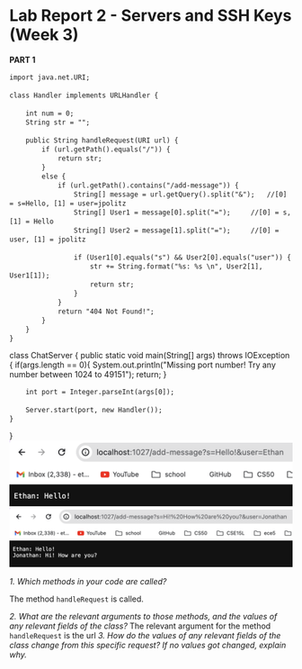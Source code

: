 # Lab Report 2 - Servers and SSH Keys (Week 3)
**PART 1**
```import java.io.IOException;
import java.net.URI;

class Handler implements URLHandler {

    int num = 0;
    String str = "";

    public String handleRequest(URI url) {
        if (url.getPath().equals("/")) {
            return str;
        }
        else {
            if (url.getPath().contains("/add-message")) {
                String[] message = url.getQuery().split("&");   //[0] = s=Hello, [1] = user=jpolitz
                String[] User1 = message[0].split("=");     //[0] = s, [1] = Hello
                String[] User2 = message[1].split("=");     //[0] = user, [1] = jpolitz

                if (User1[0].equals("s") && User2[0].equals("user")) {
                    str += String.format("%s: %s \n", User2[1], User1[1]);
                    return str;
                }
            }
            return "404 Not Found!";
        }
    }
}
```

class ChatServer {
    public static void main(String[] args) throws IOException {
        if(args.length == 0){
            System.out.println("Missing port number! Try any number between 1024 to 49151");
            return;
        }

        int port = Integer.parseInt(args[0]);

        Server.start(port, new Handler());
    }
}
![Image](LR2SS1.png)
![Image](LR2SS2.png)

*1. Which methods in your code are called?*

The method `handleRequest` is called.

*2. What are the relevant arguments to those methods, and the values of any relevant fields of the class?*
The relevant argument for the method `handleRequest` is the url
*3. How do the values of any relevant fields of the class change from this specific request? If no values got changed, explain why.*


